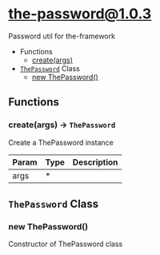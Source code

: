 # the-password@1.0.3

Password util for the-framework

+ Functions
  + [create(args)](#the-password-function-create)
+ [`ThePassword`](#the-password-classes) Class
  + [new ThePassword()](#the-password-classes-the-password-constructor)

## Functions

<a class='md-heading-link' name="the-password-function-create" ></a>

### create(args) -> `ThePassword`

Create a ThePassword instance

| Param | Type | Description |
| ----- | --- | -------- |
| args | * |  |



<a class='md-heading-link' name="the-password-classes"></a>

## `ThePassword` Class






<a class='md-heading-link' name="the-password-classes-the-password-constructor" ></a>

### new ThePassword()

Constructor of ThePassword class





